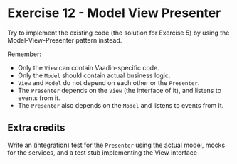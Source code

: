 # Exercise 12 - Model View Presenter

Try to implement the existing code (the solution for Exercise 5) by using the Model-View-Presenter pattern instead.

Remember: 
* Only the `View` can contain Vaadin-specific code.
* Only the `Model` should contain actual business logic.
* `View` and `Model` do not depend on each other or the `Presenter`.
* The `Presenter` depends on the `View` (the interface of it), and listens to events from it.
* The `Presenter` also depends on the `Model` and listens to events from it.

## Extra credits
Write an (integration) test for the `Presenter` using the actual model, mocks for the services, and a test stub implementing the View interface

